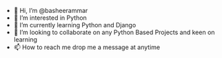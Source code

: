 - 👋 Hi, I’m @basheerammar
- 👀 I’m interested in Python
- 🌱 I’m currently learning Python and Django
- 💞️ I’m looking to collaborate on any Python Based Projects and keen on learning
- 📫 How to reach me drop me a message at anytime

<!---
basheerammar/basheerammar is a ✨ special ✨ repository because its `README.md` (this file) appears on your GitHub profile.
You can click the Preview link to take a look at your changes.
--->
